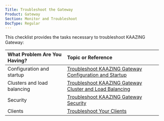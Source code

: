 ```yaml
---
Title: Troubleshoot the Gateway
Product: Gateway
Section: Monitor and Troubleshoot
DocType: Regular
---
```


This checklist provides the tasks necessary to troubleshoot KAAZING Gateway:

| What Problem Are You Having? | Topic or Reference                                                                                |
|:-----------------------------|:--------------------------------------------------------------------------------------------------|
| Configuration and startup    | [Troubleshoot KAAZING Gateway Configuration and Startup](p_troubleshoot_gateway_configuration.md) |
| Clusters and load balancing  | [Troubleshoot KAAZING Gateway Cluster and Load Balancing](p_troubleshoot_high_availability.md)    |
| Security                     | [Troubleshoot KAAZING Gateway Security](p_troubleshoot_security.md)                               |
| Clients                      | [Troubleshoot Your Clients](p_dev_troubleshoot.md)                                                |
